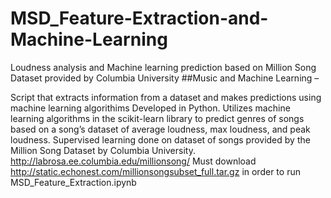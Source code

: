 # MSD_Feature-Extraction-and-Machine-Learning
 Loudness analysis and Machine learning prediction based on Million Song Dataset provided by Columbia University
 ##Music and Machine Learning –

Script that extracts information from a dataset and makes predictions using machine learning algorithims
Developed in Python.
Utilizes machine learning algorithms in the scikit-learn library to predict genres of songs based on a song’s dataset of average loudness, max loudness, and peak loudness.
Supervised learning done on dataset of songs provided by the Million Song Dataset by Columbia University. http://labrosa.ee.columbia.edu/millionsong/
Must download http://static.echonest.com/millionsongsubset_full.tar.gz in order to run MSD_Feature_Extraction.ipynb
